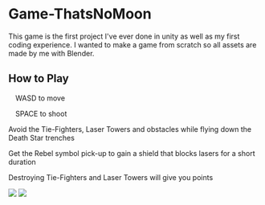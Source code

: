 # Game-ThatsNoMoon
<p>This game is the first project I've ever done in unity as well as my first coding experience. I wanted to make a game from scratch so all assets are made by me with Blender.</p>

<h2>How to Play</h2>
<p>&emsp;WASD to move</p>
<p>&emsp;SPACE to shoot</p>

<p>Avoid the Tie-Fighters, Laser Towers and obstacles while flying down the Death Star trenches</p>
<p>Get the Rebel symbol pick-up to gain a shield that blocks lasers for a short duration</p>
<p>Destroying Tie-Fighters and Laser Towers will give you points</p>

<div>
  <img src="https://github.com/Danielmdc94/?raw=true)"/>
  
  <img src="https://github.com/Danielmdc94/?raw=true)"/>
</div>
